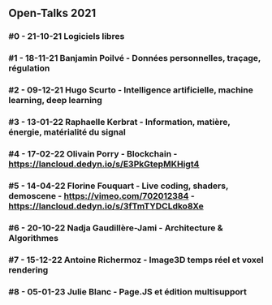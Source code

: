## Open-Talks 2021

### #0 - 21-10-21 Logiciels libres
### #1 - 18-11-21 Banjamin Poilvé - Données personnelles, traçage, régulation
### #2 - 09-12-21 Hugo Scurto - Intelligence artificielle, machine learning, deep learning
### #3 - 13-01-22 Raphaelle Kerbrat - Information, matière, énergie, matérialité du signal
### #4 - 17-02-22 Olivain Porry - Blockchain - https://lancloud.dedyn.io/s/E3PkGtepMKHigt4
### #5 - 14-04-22 Florine Fouquart - Live coding, shaders, demoscene - https://vimeo.com/702012384 - https://lancloud.dedyn.io/s/3fTmTYDCLdko8Xe
### #6 - 20-10-22 Nadja Gaudillère-Jami - Architecture & Algorithmes
### #7 - 15-12-22 Antoine Richermoz - Image3D temps réel et voxel rendering
### #8 - 05-01-23 Julie Blanc - Page.JS et édition multisupport 
